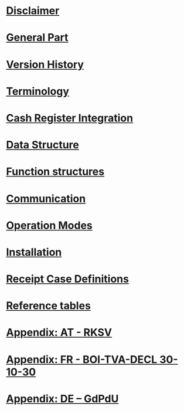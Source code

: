 # [Disclaimer](disclaimer/disclaimer.md)

# [General Part](general/general.md)
# [Version History](general/version-history/version-history.md)
# [Terminology](general/terminology/terminology.md)
# [Cash Register Integration](general/cash-register-integration/cash-register-integration.md)
# [Data Structure](general/data-structures/data-structures.md)
# [Function structures](general/function-structures/function-structures.md)
# [Communication](general/communication/communication.md)
# [Operation Modes](general/operation-modes/operation-modes.md)
# [Installation](general/installation/installation.md)
# [Receipt Case Definitions](general/receipt-case-definitions/receipt-case-definitions.md)
# [Reference tables](general/reference-tables/reference-tables.md)

# [Appendix: AT - RKSV](appendix-at-rksv/appendix-at-rksv.md)

# [Appendix: FR - BOI-TVA-DECL 30-10-30](appendix-fr-boi-tva-decl-30-10-30/appendix-fr-boi-tva-decl-30-10-30.md)

# [Appendix: DE – GdPdU](appendix-de-gdpdu/appendix-de-gdpdu.md)
